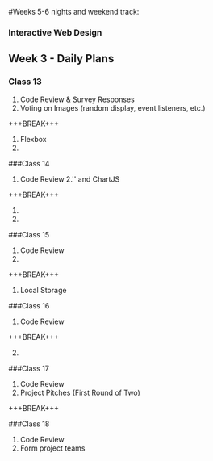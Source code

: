 #Weeks 5-6 nights and weekend track:
### Interactive Web Design

## Week 3 - Daily Plans
### Class 13
1. Code Review & Survey Responses
2. Voting on Images (random display, event listeners, etc.)

+++BREAK+++

1. Flexbox
2.

###Class 14
1. Code Review
2.'<canvas>' and ChartJS

+++BREAK+++

1.
2.

###Class 15
1. Code Review
2.

+++BREAK+++

1. Local Storage

###Class 16
1. Code Review

+++BREAK+++

2.

###Class 17
1. Code Review
2. Project Pitches (First Round of Two)

+++BREAK+++


###Class 18
1. Code Review
2. Form project teams
